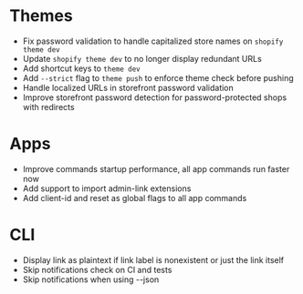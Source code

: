 # Themes
* Fix password validation to handle capitalized store names on `shopify theme dev`
* Update `shopify theme dev` to no longer display redundant URLs
* Add shortcut keys to `theme dev`
* Add `--strict` flag to `theme push` to enforce theme check before pushing
* Handle localized URLs in storefront password validation
* Improve storefront password detection for password-protected shops with redirects

# Apps
* Improve commands startup performance, all app commands run faster now
* Add support to import admin-link extensions
* Add client-id and reset as global flags to all app commands

# CLI
* Display link as plaintext if link label is nonexistent or just the link itself
* Skip notifications check on CI and tests
* Skip notifications when using --json
